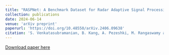 ```yaml
---
title: "RASPNet: A Benchmark Dataset for Radar Adaptive Signal Processing Applications"
collection: publications
date: 2024-06-14
venue: 'arXiv preprint'
paperurl: 'https://doi.org/10.48550/arXiv.2406.09638'
citation: 'S. Venkatasubramanian, B. Kang, A. Pezeshki, M. Rangaswamy and V. Tarokh, &quot;RASPNet: A Benchmark Dataset for Radar Adaptive Signal Processing Applications,&quot; <i>arXiv preprint</i>, 2024, doi: 10.48550/arXiv.2406.09638.'
---
```


[Download paper here](https://arxiv.org/abs/2406.09638)
